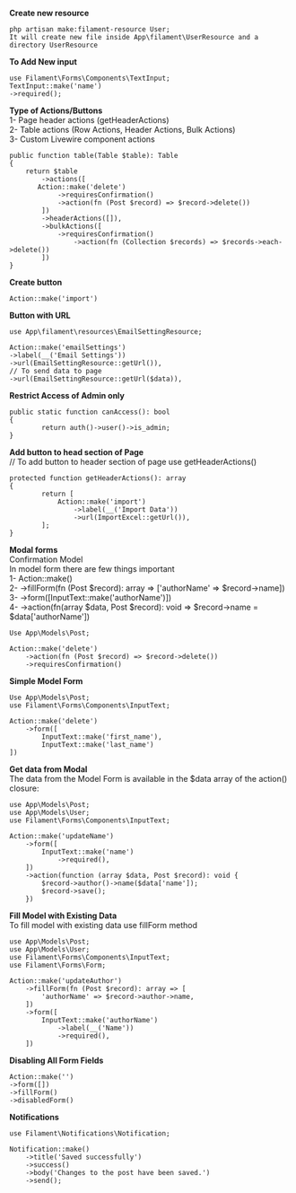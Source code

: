 **Create new resource**
```
php artisan make:filament-resource User;
It will create new file inside App\filament\UserResource and a directory UserResource
```
**To Add New input**
```
use Filament\Forms\Components\TextInput;
TextInput::make('name')
->required();
```
**Type of Actions/Buttons**<br>
1- Page header actions (getHeaderActions)<br>
2- Table actions (Row Actions, Header Actions, Bulk Actions)<br>
3- Custom Livewire component actions
```
public function table(Table $table): Table
{
    return $table
        ->actions([
	   Action::make('delete')
    		->requiresConfirmation()
    		->action(fn (Post $record) => $record->delete())
        ])
        ->headerActions([]),
        ->bulkActions([
	        ->requiresConfirmation()
                ->action(fn (Collection $records) => $records->each->delete())
        ])
}

```
**Create button**
```
Action::make('import')
```

**Button with URL**
```
use App\filament\resources\EmailSettingResource;

Action::make('emailSettings')
->label(__('Email Settings'))
->url(EmailSettingResource::getUrl()),
// To send data to page
->url(EmailSettingResource::getUrl($data)),
```
**Restrict Access of Admin only**
```
public static function canAccess(): bool
{
        return auth()->user()->is_admin;
}
```
**Add button to head section of Page**<br>
// To add button to header section of page use getHeaderActions()
```
protected function getHeaderActions(): array
{
        return [
            Action::make('import')
                ->label(__('Import Data'))
                ->url(ImportExcel::getUrl()),
        ];
}
```
**Modal forms**<br>
Confirmation Model<br>
In model form there are few things important<br>
1- Action::make()<br>
2- ->fillForm(fn (Post $record): array => ['authorName' => $record->name])<br>
3- ->form([InputText::make('authorName')])<br>
4- ->action(fn(array $data, Post $record): void => $record->name = $data['authorName'])
```
Use App\Models\Post;

Action::make('delete')
    ->action(fn (Post $record) => $record->delete())
    ->requiresConfirmation()
```
**Simple Model Form**
```
Use App\Models\Post;
use Filament\Forms\Components\InputText;

Action::make('delete')
    ->form([
        InputText::make('first_name'),
        InputText::make('last_name')
])
```
**Get data from Modal**<br>
The data from the Model Form is available in the $data array of the action() closure:
```
use App\Models\Post;
use App\Models\User;
use Filament\Forms\Components\InputText;
 
Action::make('updateName')
    ->form([
        InputText::make('name')
            ->required(),
    ])
    ->action(function (array $data, Post $record): void {
        $record->author()->name($data['name']);
        $record->save();
    })
```
**Fill Model with Existing Data**<br>
To fill model with existing data use fillForm method
```
use App\Models\Post;
use App\Models\User;
use Filament\Forms\Components\InputText;
use Filament\Forms\Form;
 
Action::make('updateAuthor')
    ->fillForm(fn (Post $record): array => [
        'authorName' => $record->author->name,
    ])
    ->form([
        InputText::make('authorName')
            ->label(__('Name'))
            ->required(),
    ])
```
**Disabling All Form Fields**
```
Action::make('')
->form([])
->fillForm()
->disabledForm()
```
**Notifications**
```
use Filament\Notifications\Notification;

Notification::make()
    ->title('Saved successfully')
    ->success()
    ->body('Changes to the post have been saved.')
    ->send();

```
